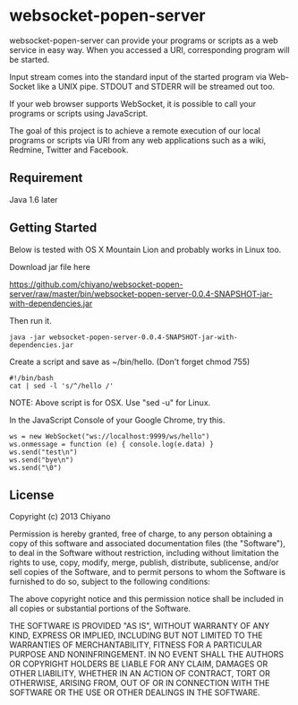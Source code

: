 websocket-popen-server
======================

websocket-popen-server can provide your programs or scripts  as a web service 
in easy way. When you accessed a URI, corresponding program will be started.

Input stream comes into the standard input of the started program via Web-
Socket like a UNIX pipe. STDOUT and STDERR will be streamed out too.

If your web browser supports WebSocket, it is possible to call your programs
or scripts using JavaScript.

The goal of this project is to achieve a remote execution of our local 
programs or scripts via URI from any web applications such as a wiki, 
Redmine, Twitter and Facebook.

## Requirement

Java 1.6 later

## Getting Started

Below is tested with OS X Mountain Lion and probably works in Linux too. 

Download jar file here

https://github.com/chiyano/websocket-popen-server/raw/master/bin/websocket-popen-server-0.0.4-SNAPSHOT-jar-with-dependencies.jar

Then run it.

    java -jar websocket-popen-server-0.0.4-SNAPSHOT-jar-with-dependencies.jar

Create a script and save as ~/bin/hello. (Don't forget chmod 755)

    #!/bin/bash
    cat | sed -l 's/^/hello /'

NOTE: Above script is for OSX. Use "sed -u" for Linux.

In the JavaScript Console of your Google Chrome, try this.

    ws = new WebSocket("ws://localhost:9999/ws/hello")
    ws.onmessage = function (e) { console.log(e.data) }
    ws.send("test\n")
    ws.send("bye\n")
    ws.send("\0")

## License

Copyright (c) 2013 Chiyano

Permission is hereby granted, free of charge, to any person obtaining
a copy of this software and associated documentation files (the
"Software"), to deal in the Software without restriction, including
without limitation the rights to use, copy, modify, merge, publish,
distribute, sublicense, and/or sell copies of the Software, and to
permit persons to whom the Software is furnished to do so, subject to
the following conditions:

The above copyright notice and this permission notice shall be
included in all copies or substantial portions of the Software.

THE SOFTWARE IS PROVIDED "AS IS", WITHOUT WARRANTY OF ANY KIND,
EXPRESS OR IMPLIED, INCLUDING BUT NOT LIMITED TO THE WARRANTIES OF
MERCHANTABILITY, FITNESS FOR A PARTICULAR PURPOSE AND
NONINFRINGEMENT. IN NO EVENT SHALL THE AUTHORS OR COPYRIGHT HOLDERS BE
LIABLE FOR ANY CLAIM, DAMAGES OR OTHER LIABILITY, WHETHER IN AN ACTION
OF CONTRACT, TORT OR OTHERWISE, ARISING FROM, OUT OF OR IN CONNECTION
WITH THE SOFTWARE OR THE USE OR OTHER DEALINGS IN THE SOFTWARE.
